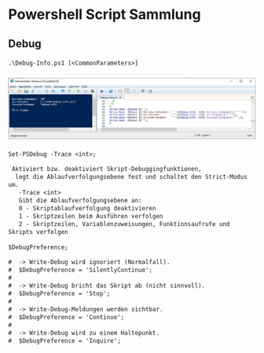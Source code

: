 # Powershell Script Sammlung

## Debug

`.\Debug-Info.ps1 [<CommonParameters>]`
### ![Screenshot PowerShell Ausgabe](https://github.com/dr-woitschek/spielkiste/blob/master/powershell/Debug-Info_PowerShell-Output.jpg)

`Set-PSDebug -Trace <int>;`
```
 Aktiviert bzw. deaktiviert Skript-Debuggingfunktionen,
  legt die Ablaufverfolgungsebene fest und schaltet den Strict-Modus um.
   -Trace <int>
   Gibt die Ablaufverfolgungsebene an:
   0 - Skriptablaufverfolgung deaktivieren
   1 - Skriptzeilen beim Ausführen verfolgen
   2 - Skriptzeilen, Variablenzuweisungen, Funktionsaufrufe und Skripts verfolgen
```

`$DebugPreference;`
```
#  -> Write-Debug wird ignoriert (Normalfall).
#  $DebugPreference = 'SilentlyContinue';
#
#  -> Write-Debug bricht das Skript ab (nicht sinnvoll).
#  $DebugPreference = 'Stop';
#
#  -> Write-Debug-Meldungen werden sichtbar.
#  $DebugPreference = 'Continue';
#
#  -> Write-Debug wird zu einem Haltepunkt.
#  $DebugPreference = 'Inquire';
```